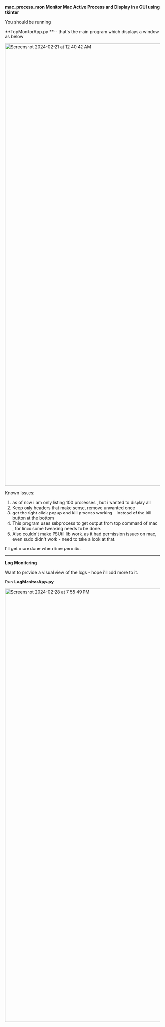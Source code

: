 **mac_process_mon
Monitor Mac Active Process and Display in a GUI using tkinter**


You should be running 

**TopMonitorApp.py **-- that's the main program which displays a window as below

<img width="1436" alt="Screenshot 2024-02-21 at 12 40 42 AM" src="https://github.com/hariharasudhand/mac_process_mon/assets/4798405/9b6d4280-7130-4555-b9a1-6ad37cb8b2c1">

Known Issues:

1. as of now i am only listing 100 processes , but i wanted to display all
2. Keep only headers that make sense, remove unwanted once
3. get the right click popup and kill process working - instead of the kill button at the bottom
4. This program uses subprocess to get output from top command of mac , for linux some tweaking needs to be done.
5. Also couldn't make PSUtil lib work, as it had permission issues on mac, even sudo didn't work - need to take a look at that.


I'll get more done when time permits.

------------------------------------------------------------------------------------------------------------------------------------------------------


**Log Monitoring**



Want to provide a visual view of the logs - hope i'll add more to it.

Run **LogMonitorApp.py**

<img width="1406" alt="Screenshot 2024-02-28 at 7 55 49 PM" src="https://github.com/hariharasudhand/mac_process_mon/assets/4798405/f12d6f4a-c3ed-40f2-bd42-72955070487b">


